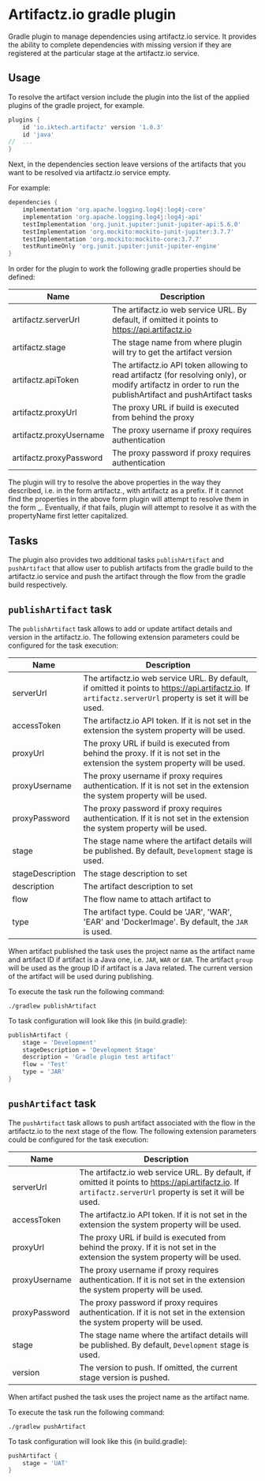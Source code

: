 # Artifactz.io gradle plugin

Gradle plugin to manage dependencies using artifactz.io service.
It provides the ability to complete dependencies with missing version
if they are registered at the particular stage at the artifactz.io service.

## Usage
To resolve the artifact version include the plugin into the list of the applied
plugins of the gradle project, for example.
```groovy
plugins {
    id 'io.iktech.artifactz' version '1.0.3'
    id 'java'
//  ...    
}
```

Next, in the dependencies section leave versions of the artifacts that you want to be resolved via artifactz.io service empty.

For example:
```groovy
dependencies {
    implementation 'org.apache.logging.log4j:log4j-core'
    implementation 'org.apache.logging.log4j:log4j-api'
    testImplementation 'org.junit.jupiter:junit-jupiter-api:5.6.0'
    testImplementation 'org.mockito:mockito-junit-jupiter:3.7.7'
    testImplementation 'org.mockito:mockito-core:3.7.7'
    testRuntimeOnly 'org.junit.jupiter:junit-jupiter-engine'
}
```

In order for the plugin to work the following gradle properties should be defined:

| Name                    | Description                                                                                                                                                |
|-------------------------|------------------------------------------------------------------------------------------------------------------------------------------------------------|
| artifactz.serverUrl     | The artifactz.io web service URL. By default, if omitted it points to https://api.artifactz.io                                                             |
| artifactz.stage         | The stage name from where plugin will try to get the artifact version                                                                                      |
| artifactz.apiToken      | The artifactz.io API token allowing to read artifactz (for resolving only), or modify artifactz in order to run the publishArtifact and pushArtifact tasks |
| artifactz.proxyUrl      | The proxy URL if build is executed from behind the proxy                                                                                                   |
| artifactz.proxyUsername | The proxy username if proxy requires authentication                                                                                                        |
| artifactz.proxyPassword | The proxy password if proxy requires authentication                                                                                                        |

The plugin will try to resolve the above properties in the way they described, i.e. in the form artifactz.<propertyName>, 
with artifactz as a prefix. If it cannot find the properties in the above form plugin will attempt to resolve them in the form
<prefix>_<propertyName>. Eventually, if that fails, plugin will attempt to resolve it as <prefix><PropertyName> with the propertyName
first letter capitalized.

## Tasks
The plugin also provides two additional tasks
`publishArtifact` and `pushArtifact` that allow user to publish artifacts from the gradle build to the artifactz.io service
and push the artifact through the flow from the gradle build respectively.

## `publishArtifact` task
The `publishArtifact` task allows to add or update artifact details and version in the artifactz.io.
The following extension parameters could be configured for the task execution:

| Name             | Description                                                                                                                                             |
|------------------|---------------------------------------------------------------------------------------------------------------------------------------------------------|
| serverUrl        | The artifactz.io web service URL. By default, if omitted it points to https://api.artifactz.io. If `artifactz.serverUrl` property is set it will be used. |
| accessToken      | The artifactz.io API token. If it is not set in the extension the system property will be used.                                                         |
| proxyUrl         | The proxy URL if build is executed from behind the proxy. If it is not set in the extension the system property will be used.                           |
| proxyUsername    | The proxy username if proxy requires authentication. If it is not set in the extension the system property will be used.                                |
| proxyPassword    | The proxy password if proxy requires authentication. If it is not set in the extension the system property will be used.                                |
| stage            | The stage name where the artifact details will be published. By default, `Development` stage is used.                                                   |
| stageDescription | The stage description to set                                                                                                                            |
| description      | The artifact description to set                                                                                                                         |
| flow             | The flow name to attach artifact to                                                                                                                     |
| type             | The artifact type. Could be 'JAR', 'WAR', 'EAR' and 'DockerImage'. By default, the `JAR` is used.                                                       |

When artifact published the task uses the project name as the artifact name and artifact ID if artifact is a Java one, i.e. `JAR`, `WAR` or `EAR`.
The artifact `group` will be used as the group ID if artifact is a Java related.
The current version of the artifact will be used during publishing.

To execute the task run the following command:
```shell
./gradlew publishArtifact
```

To task configuration will look like this (in build.gradle):
```groovy
publishArtifact {
    stage = 'Development'
    stageDescription = 'Development Stage'
    description = 'Gradle plugin test artifact'
    flow = 'Test'
    type = 'JAR'
}
```

## `pushArtifact` task
The `pushArtifact` task allows to push artifact associated with the flow in the artifactz.io to the next stage of the flow.
The following extension parameters could be configured for the task execution:

| Name          | Description                                                                                                                                               |
|---------------|-----------------------------------------------------------------------------------------------------------------------------------------------------------|
| serverUrl     | The artifactz.io web service URL. By default, if omitted it points to https://api.artifactz.io. If `artifactz.serverUrl` property is set it will be used. |
| accessToken   | The artifactz.io API token. If it is not set in the extension the system property will be used.                                                           |
| proxyUrl      | The proxy URL if build is executed from behind the proxy. If it is not set in the extension the system property will be used.                             |
| proxyUsername | The proxy username if proxy requires authentication. If it is not set in the extension the system property will be used.                                  |
| proxyPassword | The proxy password if proxy requires authentication. If it is not set in the extension the system property will be used.                                  |
| stage         | The stage name where the artifact details will be published. By default, `Development` stage is used.                                                     |
| version       | The version to push. If omitted, the current stage version is pushed.                                                                                     |

When artifact pushed the task uses the project name as the artifact name.

To execute the task run the following command:
```shell
./gradlew pushArtifact
```

To task configuration will look like this (in build.gradle):
```groovy
pushArtifact {
    stage = 'UAT'
}
```
